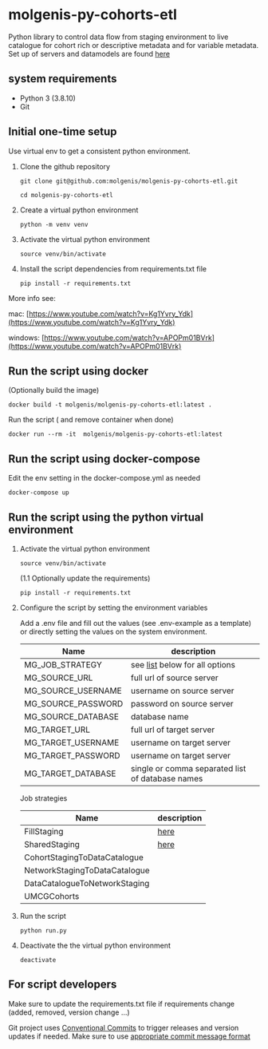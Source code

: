# molgenis-py-cohorts-etl

Python library to control data flow from staging environment to live catalogue for cohort rich or descriptive metadata and for variable metadata. Set up of servers and datamodels are found [here](https://github.com/molgenis/molgenis-py-cohorts-etl/datamodels)

## system requirements

- Python 3 (3.8.10)
- Git

## Initial one-time setup

Use virtual env to get a consistent python environment.

1. Clone the github repository

    `git clone git@github.com:molgenis/molgenis-py-cohorts-etl.git`

    `cd molgenis-py-cohorts-etl`

2. Create a virtual python environment

    `python -m venv venv`

3. Activate the virtual python environment

    `source venv/bin/activate`

4. Install the script dependencies from requirements.txt file

    `pip install -r requirements.txt`

More info see:

mac: [https://www.youtube.com/watch?v=Kg1Yvry_Ydk](https://www.youtube.com/watch?v=Kg1Yvry_Ydk)

windows: [https://www.youtube.com/watch?v=APOPm01BVrk](https://www.youtube.com/watch?v=APOPm01BVrk)

## Run the script using docker

(Optionally build the image)

`docker build -t molgenis/molgenis-py-cohorts-etl:latest .`

Run the script ( and remove container when done)

`docker run --rm -it  molgenis/molgenis-py-cohorts-etl:latest`

## Run the script using docker-compose  

Edit the env setting in the docker-compose.yml as needed

`docker-compose up`

## Run the script using the python virtual environment

1. Activate the virtual python environment

    `source venv/bin/activate`

    (1.1 Optionally update the requirements)

    `pip install -r requirements.txt`

2. Configure the script by setting the environment variables

    Add a .env file and fill out the values (see .env-example as a template) or directly setting the values on the system environment.

    | Name        | description  |
    | ------------- | ------------- |
    | MG_JOB_STRATEGY | see [list](/README.md#job-strategies) below for all options |
    | MG_SOURCE_URL | full url of source server |
    | MG_SOURCE_USERNAME | username on source server |
    | MG_SOURCE_PASSWORD | password on source server |
    | MG_SOURCE_DATABASE | database name |
    | MG_TARGET_URL | full url of target server |
    | MG_TARGET_USERNAME | username on target server |
    | MG_TARGET_PASSWORD | username on target server |
    | MG_TARGET_DATABASE | single or comma separated list of database names |

    Job strategies

    | Name        | description |
    | ----------- | ----------- |
    | FillStaging | [here](/docs/jobs.md#fillstaging) |
    | SharedStaging | [here](/docs/jobs.md#sharedstaging) |
    | CohortStagingToDataCatalogue | |
    | NetworkStagingToDataCatalogue | |
    | DataCatalogueToNetworkStaging | |
    | UMCGCohorts | |

3. Run the script

    ```python run.py```

4. Deactivate the the virtual python environment

    ```deactivate```

## For script developers

Make sure to update the requirements.txt file if requirements change (added, removed, version change ...)

Git project uses [Conventional Commits](https://www.conventionalcommits.org/en/v1.0.0/) to trigger releases and version updates if needed.
Make sure to use [appropriate commit message format](https://www.conventionalcommits.org/en/v1.0.0/#specification)
